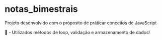 # notas_bimestrais
Projeto desenvolvido com o próposito de práticar conceitos de JavaScript

🚀 - Utilizados métodos de loop, validação e armazenamento de dados!

